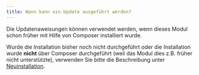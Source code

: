 ```yaml
---
title: Wann kann ein Update ausgeführt werden?
---
```


Die Updatenaweisungen können verwendet werden, wenn dieses Modul schon früher mit Hilfe von Composer installiert wurde.

Wurde die Installation bisher noch nicht durchgeführt oder die Installation wurde **nicht** über Composer 
durchgeführt (weil das Modul dies z.B. früher nicht unterstützte), verwenden Sie bitte die Beschreibung unter [Neuinstallation](../020_Neuinstallation/020_Modul_hinzufuegen.md).